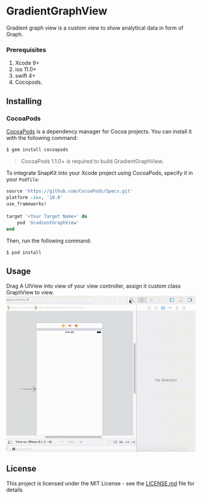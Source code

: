 # GradientGraphView

Gradient graph view is a custom view to show analytical data in form of Graph.


### Prerequisites
1. Xcode 9+
2. ios 11.0+
3. swift 4+
4. Cocopods.

## Installing
### CocoaPods

[CocoaPods](http://cocoapods.org) is a dependency manager for Cocoa projects. You can install it with the following command:

```bash
$ gem install cocoapods
```

> CocoaPods 1.1.0+ is required to build GradientGraphView.

To integrate SnapKit into your Xcode project using CocoaPods, specify it in your `Podfile`:

```ruby
source 'https://github.com/CocoaPods/Specs.git'
platform :ios, '10.0'
use_frameworks!

target '<Your Target Name>' do
    pod 'GradientGraphView'
end
```

Then, run the following command:

```bash
$ pod install
```

## Usage

Drag A UIView into view of your view controller, assign it custom class GraphView to view.
![](https://github.com/DominatorVbN/GradientGraphView/blob/master/GraphView.gif?raw=true)


## License

This project is licensed under the MIT License - see the [LICENSE.md](LICENSE.md) file for details


